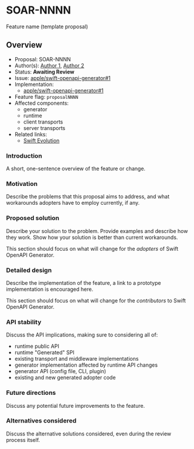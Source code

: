 # SOAR-NNNN

Feature name (template proposal)

## Overview

- Proposal: SOAR-NNNN
- Author(s): [Author 1](https://github.com/swiftdev), [Author 2](https://github.com/swiftdev)
- Status: **Awaiting Review**
- Issue: [apple/swift-openapi-generator#1](https://github.com/apple/swift-openapi-generator/issues/1)
- Implementation:
    - [apple/swift-openapi-generator#1](https://github.com/apple/swift-openapi-generator/pull/1)
- Feature flag: `proposalNNNN`
- Affected components:
    - generator
    - runtime
    - client transports
    - server transports
- Related links:
    - [Swift Evolution](https://www.swift.org/swift-evolution/)

### Introduction

A short, one-sentence overview of the feature or change.

### Motivation

Describe the problems that this proposal aims to address, and what workarounds adopters have to employ currently, if any.

### Proposed solution

Describe your solution to the problem. Provide examples and describe how they work. Show how your solution is better than current workarounds.

This section should focus on what will change for the _adopters_ of Swift OpenAPI Generator.

### Detailed design

Describe the implementation of the feature, a link to a prototype implementation is encouraged here.

This section should focus on what will change for the _contributors_ to Swift OpenAPI Generator.

### API stability

Discuss the API implications, making sure to considering all of:
- runtime public API
- runtime "Generated" SPI
- existing transport and middleware implementations
- generator implementation affected by runtime API changes
- generator API (config file, CLI, plugin)
- existing and new generated adopter code

### Future directions

Discuss any potential future improvements to the feature.

### Alternatives considered

Discuss the alternative solutions considered, even during the review process itself.
